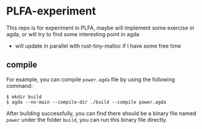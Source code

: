# PLFA-experiment

This repo is for experiment in PLFA, maybe will implement some exercise in agda, or will try to find some interesting point in agda

- will update in parallel with rust-tiny-malloc if I have some free time

## compile

For example, you can compile `power.agda` file by using the following command:

```shell
$ mkdir build
$ agda --no-main --compile-dir ./build --compile power.agda
```

After building successfully, you can find there should be a binary file named `power` under the folder `build`, you can run this binary file directly.
